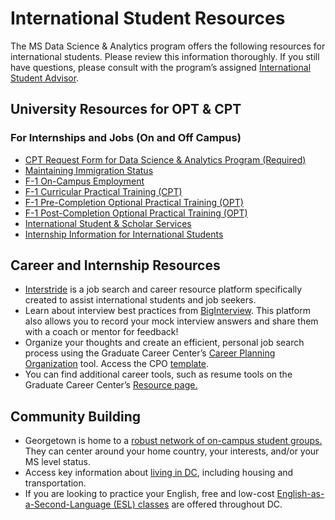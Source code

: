 # International Student Resources

The MS Data Science & Analytics program offers the following resources for international students. Please review this information thoroughly. If you still have questions, please consult with the program’s assigned [International Student Advisor](https://globalservices.georgetown.edu/contactus#IS).

## University Resources for OPT & CPT

### For Internships and Jobs (On and Off Campus)

- [CPT Request Form for Data Science & Analytics Program (Required)](https://forms.gle/dPEoLaFtLguUaQ3Q6)
- [Maintaining Immigration Status](https://internationalservices.georgetown.edu/regulations)
- [F-1 On-Campus Employment](https://internationalservices.georgetown.edu/f-1-on-campus-employment)
- [F-1 Curricular Practical Training (CPT)](https://internationalservices.georgetown.edu/cpt)
- [F-1 Pre-Completion Optional Practical Training (OPT)](https://internationalservices.georgetown.edu/pre-completion-opt)
- [F-1 Post-Completion Optional Practical Training (OPT)](https://internationalservices.georgetown.edu/post-completion-opt)
- [International Student & Scholar Services](https://internationalservices.georgetown.edu/)
- [Internship Information for International Students](https://georgetown.box.com/s/olns86k446jgd9wrbdhb3qoupzrw5wqh)

## Career and Internship Resources

- [Interstride](https://www.interstride.com/georgetown/) is a job search and career resource platform specifically created to assist international students and job seekers.
- Learn about interview best practices from [BigInterview](https://georgetown.biginterview.com/). This platform also allows you to record your mock interview answers and share them with a coach or mentor for feedback!
- Organize your thoughts and create an efficient, personal job search process using the Graduate Career Center’s [Career Planning Organization](https://caitlinmoore.notion.site/TEMPLATE-Career-Management-Organization-f9addf13f2c84e4581f1fb744cad6540) tool. Access the CPO [template](https://gradcareer.georgetown.edu/resources/#collapse-id).
- You can find additional career tools, such as resume tools on the Graduate Career Center’s [Resource page.](https://gradcareer.georgetown.edu/resources/)

## Community Building

- Georgetown is home to a [robust network of on-campus student groups.](https://georgetown.campusgroups.com/club_signup?group_type=36550&category_tags=) They can center around your home country, your interests, and/or your MS level status.
- Access key information about [living in DC](https://grad.georgetown.edu/student-life/life-wash-dc/), including housing and transportation.
- If you are looking to practice your English, free and low-cost [English-as-a-Second-Language (ESL) classes](https://apia.dc.gov/sites/default/files/dc/sites/apia/page_content/attachments/English%20Programs%20FINAL.pdf) are offered throughout DC.